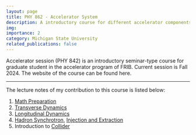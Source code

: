 ```yaml
---
layout: page
title: PHY 862 - Accelerator System
description: A introductory course for different accelerator components and fundamental accelerator physics
img: 
importance: 2
category: Michigan State University
related_publications: false
---
```


Accelerator session (PHY 842) is an introductory seminar-type course for graduate student in the accelerator program of FRIB.  Current session is Fall 2024.  The website of the course can be found here.

---

The lecture notes of my contribution to this course is listed below:

1. [Math Preparation](https://people.nscl.msu.edu/~haoy/teaching/fundamental_AP/math_prep/math_prep.html)
2. [Transverse Dynamics](https://people.nscl.msu.edu/~haoy/teaching/fundamental_AP/transverse_dynamics/transverse_dynamics.html)
3. [Longitudinal Dynamics](https://people.nscl.msu.edu/~haoy/teaching/fundamental_AP/longitudinal_dynamics/longitudinal_dynamics.html)
4. [Hadron Synchrotron](https://people.nscl.msu.edu/~haoy/teaching/fundamental_AP/synchrotron/Synchrotron.pdf), [Injection and Extraction](https://people.nscl.msu.edu/~haoy/teaching/fundamental_AP/synchrotron/Synchrotron_Injection_and_Extraction.html)
5. Introduction to [Collider](https://people.nscl.msu.edu/~haoy/teaching/fundamental_AP/collider/collider.pdf)


